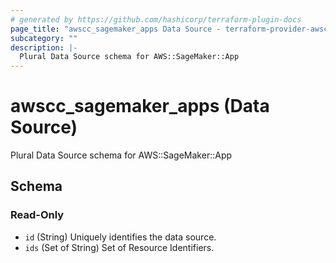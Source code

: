 ```yaml
---
# generated by https://github.com/hashicorp/terraform-plugin-docs
page_title: "awscc_sagemaker_apps Data Source - terraform-provider-awscc"
subcategory: ""
description: |-
  Plural Data Source schema for AWS::SageMaker::App
---
```


# awscc_sagemaker_apps (Data Source)

Plural Data Source schema for AWS::SageMaker::App



<!-- schema generated by tfplugindocs -->
## Schema

### Read-Only

- `id` (String) Uniquely identifies the data source.
- `ids` (Set of String) Set of Resource Identifiers.
